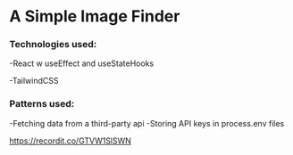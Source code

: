# A Simple Image Finder 

### Technologies used: 

-React w useEffect and useStateHooks

-TailwindCSS

### Patterns used: 

-Fetching data from a third-party api
-Storing API keys in process.env files

https://recordit.co/GTVW1SlSWN

